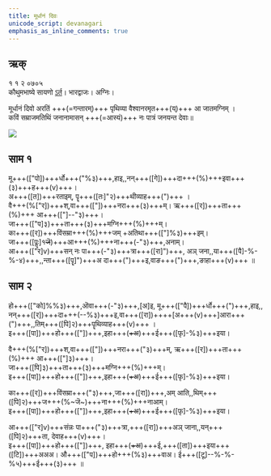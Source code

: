 ```yaml
---
title: मूर्धानं दिवः 
unicode_script: devanagari  
emphasis_as_inline_comments: true
---   
```


## ऋक्

१ १ २ ०७०५  
कौथुमभाष्ये सायणो [ऽर्त](https://archive.org/details/SamaVedaSanhitaWithSayanabhashyaVolume1SatyavrataSamasrami1874bis/page/n244)। भारद्वाजः। अग्निः।

मूर्धानं दिवो अरतिं +++(=गन्तारम्)+++ पृथिव्या वैश्वानरमृत+++(य्)+++ आ जातमग्निम्  ।   
कविं सम्राजमतिथिं जनानामासन् +++(=आस्यं)+++ नः पात्रं जनयन्त देवाः॥

![](../../images/agni-bellied-sun-lighting-up-the-bottom-of-the-clouds.jpg)


## साम १

<div class="audioEmbed"  caption="रामानुजार्यः 1974 " src="https://archive
.org/download/jaiminIya-sAma-gAna-paravastu-tradition-rAmAnuja/mUrdhAnam-divaH-1.mp3"></div>
<div class="audioEmbed"  caption="गोपालार्यः 2015  " src="https://archive
.org/download/jaiminIya-sAma-gAna-paravastu-tradition-gopAla-2015/mUrdhAnam-divaH-1.mp3"></div>
<div class="audioEmbed"  caption="गोपाल-विश्वासयोर् अनुवचनम् 2018 1x" src="https://archive
.org/download/jaiminIya-sAma-gAna-paravastu-tradition-anuvachanam-gopAla-vishvAsa-2018/mUrdhAnam-divaH-1.mp3"></div>
<div class="audioEmbed"  caption="गोपाल-विश्वासयोर् अनुवचनम् 2018 1.5x" src="https://archive
.org/download/jaiminIya-sAma-gAna-paravastu-tradition-anuvachanam-gopAla-vishvAsa-2018-150p-speed/mUrdhAnam-divaH-1.mp3"></div>

मू+++(["पो])+++र्धो+++("%३)+++,हाइ,,नन्+++([गे])+++दा+++(%)+++इवा+++(३)+++ह+++(v)+++।  
अ+++([त])+++रताइम्, पॄ+++([तः]"२)+++थीव्याह+++(")+++ ।  
वै+++(%["र])+++श्,वा+++(["])+++नरा+++(३)+++म्। ऋ+++([र])+++ता+++(%)+++ आ+++(["]--"३)+++।  
जा+++(["प]३)+++ता+++(३)+++मग्नि+++(%)+++म्।  
का+++([र])+++विंसम्रा+++(%)+++जम् +अतिथा+++(["]%३)+++इम्।  
जा+++([पॣः]१~~जॆ~~)+++आ+++(%)+++ना+++(-"३)+++,अनाम्।  
आ+++(["र]v)+++सन् नः पा+++(-"३)+++त्रा+++([रा]")+++,
अञ् जना,,या+++([पै]-%-%-४)+++,,न्ता+++([पॄ]")+++अ दा+++(")+++इ,वाङ+++(")+++,ङाहा+++(v)+++ ॥

## साम २
<div class="audioEmbed"  caption="रामानुजार्यः 1974 " src="https://archive
.org/download/jaiminIya-sAma-gAna-paravastu-tradition-rAmAnuja/mUrdhAnam-divaH-2.mp3"></div>
<div class="audioEmbed"  caption="गोपालार्यः 2015  " src="https://archive
.org/download/jaiminIya-sAma-gAna-paravastu-tradition-gopAla-2015/mUrdhAnam-divaH-2.mp3"></div>
<div class="audioEmbed"  caption="गोपाल-विश्वासयोर् अनुवचनम् 2018 1x" src="https://archive
.org/download/jaiminIya-sAma-gAna-paravastu-tradition-anuvachanam-gopAla-vishvAsa-2018/mUrdhAnam-divaH-2.mp3"></div>
<div class="audioEmbed"  caption="गोपाल-विश्वासयोर् अनुवचनम् 2018 1.5x" src="https://archive
.org/download/jaiminIya-sAma-gAna-paravastu-tradition-anuvachanam-gopAla-vishvAsa-2018-150p-speed/mUrdhAnam-divaH-2.mp3"></div>

हो+++(["को]%%३)+++,ऒवा+++(-"३)+++,[अ]इ, मू+++(["पै])+++र्धो+++(")+++,हाइ,,  
नन्+++([र])+++दा+++(--%३)+++इ,वा+++([रा])++++[अ+++(v)+++]आरा+++(")+++,,तिम्+++([पि]२)+++पॄथिव्याह+++(v)+++ ।  
इ+++([पा])+++हो+++(["])+++,इहा+++(~~+अ~~)+++ई+++([फृ]-%३)+++इया।

वै+++(%["र])+++श्,वा+++(["])+++नरा+++("३)+++म्, ऋ+++([र])+++ता+++(%)+++ आ+++(["]३)+++।  
जा+++([पि]३)+++ता+++(३)+++मग्नि+++(%)+++म्।  
इ+++([पा])+++हो+++(["])+++,इहा+++(~~+अ~~)+++ई+++([फृ]-%३)+++इया।

का+++([र])+++विंसम्रा+++("३)+++,जा+++([रा])+++,अम् आति,,थिम्+++([पि]२)+++ज+++(%~जॆ~)+++ना+++(%)+++नाआम्।  
इ+++([पा])+++हो+++(["])+++,इहा+++(~~+अ~~)+++ई+++([फृ]-%३)+++इया।

आ+++(["र]v)+++संन्नः पा+++("३)+++त्रा,+++([रा])+++अञ् जाना,,यन्+++([पि]२)+++ता, देवाह+++(v)+++।  
इ+++([पा])+++हो+++(["])+++, इहा+++(~~+अ~~)+++ई,+++([ता])+++इया+++([टि])+++अअअ। औ+++(["प])+++हो+++(%३)+++वाअ।
ई+++([टू]--%-%-%५)+++ई+++(३)+++  ॥
